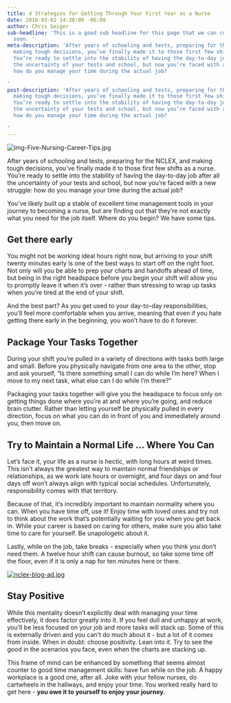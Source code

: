 ```yaml
---
title: 4 Strategies for Getting Through Your First Year as a Nurse
date: 2018-03-02 14:38:00 -06:00
author: Chris Geiger
sub-headline: 'This is a good sub headline for this page that we can come up with
  soon. '
meta-description: 'After years of schooling and tests, preparing for the NCLEX, and
  making tough decisions, you’ve finally made it to those first few shifts as a nurse.
  You’re ready to settle into the stability of having the day-to-day job after all
  the uncertainty of your tests and school, but now you’re faced with a new struggle:
  how do you manage your time during the actual job?

'
post-description: 'After years of schooling and tests, preparing for the NCLEX, and
  making tough decisions, you’ve finally made it to those first few shifts as a nurse.
  You’re ready to settle into the stability of having the day-to-day job after all
  the uncertainty of your tests and school, but now you’re faced with a new struggle:
  how do you manage your time during the actual job?

'
---
```


![img-Five-Nursing-Career-Tips.jpg](/blog/uploads/img-blog-failed-nclex.jpg)

After years of schooling and tests, preparing for the NCLEX, and making tough decisions, you’ve finally made it to those first few shifts as a nurse. You’re ready to settle into the stability of having the day-to-day job after all the uncertainty of your tests and school, but now you’re faced with a new struggle: how do you manage your time during the actual job?

You’ve likely built up a stable of excellent time management tools in your journey to becoming a nurse, but are finding out that they’re not exactly what you need for the job itself. Where do you begin? We have some tips.

## Get there early

You might not be working ideal hours right now, but arriving to your shift twenty minutes early is one of the best ways to start off on the right foot. Not only will you be able to prep your charts and handoffs ahead of time, but being in the right headspace before you begin your shift will allow you to promptly leave it when it’s over - rather than stressing to wrap up tasks when you’re tired at the end of your shift.

And the best part? As you get used to your day-to-day responsibilities, you’ll feel more comfortable when you arrive, meaning that even if you hate getting there early in the beginning, you won’t have to do it forever.

## Package Your Tasks Together

During your shift you’re pulled in a variety of directions with tasks both large and small. Before you physically navigate from one area to the other, stop and ask yourself, “Is there something small I can do while I’m here? When I move to my next task, what else can I do while I’m there?”

Packaging your tasks together will give you the headspace to focus only on getting things done where you’re at and where you’re going, and reduce brain clutter. Rather than letting yourself be physically pulled in every direction, focus on what you can do in front of you and immediately around you, then move on.

## Try to Maintain a Normal Life ... Where You Can

Let’s face it, your life as a nurse is hectic, with long hours at weird times. This isn’t always the greatest way to maintain normal friendships or relationships, as we work late hours or overnight, and four days on and four days off won’t always align with typical social schedules. Unfortunately, responsibility comes with that territory.

Because of that, it’s incredibly important to maintain normality where you can. When you have time off, use it! Enjoy time with loved ones and try not to think about the work that’s potentially waiting for you when you get back in. While your career is based on caring for others, make sure you also take time to care for yourself. Be unapologetic about it.

Lastly, while on the job, take breaks - especially when you think you don’t need them. A twelve hour shift can cause burnout, so take some time off the floor, even if it is only a nap for ten minutes here or there.

[![nclex-blog-ad.jpg](/blog/uploads/nclex-blog-ad.jpg)](https://startlearning.wyzant.com/rad-nclex-blog-ad/)

## Stay Positive

While this mentality doesn’t explicitly deal with managing your time effectively, it does factor greatly into it. If you feel dull and unhappy at work, you’ll be less focused on your job and more tasks will stack up. Some of this is externally driven and you can’t do much about it - but a lot of it comes from inside. When in doubt: choose positivity. Lean into it. Try to see the good in the scenarios you face, even when the charts are stacking up.

This frame of mind can be enhanced by something that seems almost counter to good time management skills: have fun while on the job. A happy workplace is a good one, after all. Joke with your fellow nurses, do cartwheels in the hallways, and enjoy your time. You worked really hard to get here - **you owe it to yourself to enjoy your journey.**

